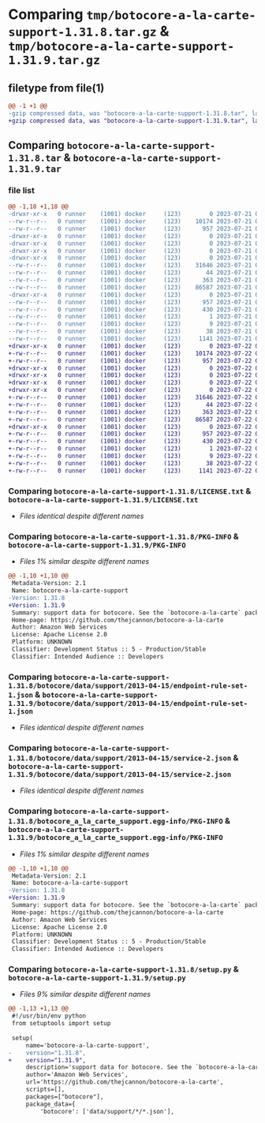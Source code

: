 # Comparing `tmp/botocore-a-la-carte-support-1.31.8.tar.gz` & `tmp/botocore-a-la-carte-support-1.31.9.tar.gz`

## filetype from file(1)

```diff
@@ -1 +1 @@
-gzip compressed data, was "botocore-a-la-carte-support-1.31.8.tar", last modified: Fri Jul 21 01:21:53 2023, max compression
+gzip compressed data, was "botocore-a-la-carte-support-1.31.9.tar", last modified: Sat Jul 22 01:20:54 2023, max compression
```

## Comparing `botocore-a-la-carte-support-1.31.8.tar` & `botocore-a-la-carte-support-1.31.9.tar`

### file list

```diff
@@ -1,18 +1,18 @@
-drwxr-xr-x   0 runner    (1001) docker     (123)        0 2023-07-21 01:21:53.483517 botocore-a-la-carte-support-1.31.8/
--rw-r--r--   0 runner    (1001) docker     (123)    10174 2023-07-21 01:21:53.000000 botocore-a-la-carte-support-1.31.8/LICENSE.txt
--rw-r--r--   0 runner    (1001) docker     (123)      957 2023-07-21 01:21:53.483517 botocore-a-la-carte-support-1.31.8/PKG-INFO
-drwxr-xr-x   0 runner    (1001) docker     (123)        0 2023-07-21 01:21:53.479517 botocore-a-la-carte-support-1.31.8/botocore/
-drwxr-xr-x   0 runner    (1001) docker     (123)        0 2023-07-21 01:21:53.479517 botocore-a-la-carte-support-1.31.8/botocore/data/
-drwxr-xr-x   0 runner    (1001) docker     (123)        0 2023-07-21 01:21:53.479517 botocore-a-la-carte-support-1.31.8/botocore/data/support/
-drwxr-xr-x   0 runner    (1001) docker     (123)        0 2023-07-21 01:21:53.479517 botocore-a-la-carte-support-1.31.8/botocore/data/support/2013-04-15/
--rw-r--r--   0 runner    (1001) docker     (123)    31646 2023-07-21 01:21:06.000000 botocore-a-la-carte-support-1.31.8/botocore/data/support/2013-04-15/endpoint-rule-set-1.json
--rw-r--r--   0 runner    (1001) docker     (123)       44 2023-07-21 01:21:06.000000 botocore-a-la-carte-support-1.31.8/botocore/data/support/2013-04-15/examples-1.json
--rw-r--r--   0 runner    (1001) docker     (123)      363 2023-07-21 01:21:06.000000 botocore-a-la-carte-support-1.31.8/botocore/data/support/2013-04-15/paginators-1.json
--rw-r--r--   0 runner    (1001) docker     (123)    86587 2023-07-21 01:21:06.000000 botocore-a-la-carte-support-1.31.8/botocore/data/support/2013-04-15/service-2.json
-drwxr-xr-x   0 runner    (1001) docker     (123)        0 2023-07-21 01:21:53.483517 botocore-a-la-carte-support-1.31.8/botocore_a_la_carte_support.egg-info/
--rw-r--r--   0 runner    (1001) docker     (123)      957 2023-07-21 01:21:53.000000 botocore-a-la-carte-support-1.31.8/botocore_a_la_carte_support.egg-info/PKG-INFO
--rw-r--r--   0 runner    (1001) docker     (123)      430 2023-07-21 01:21:53.000000 botocore-a-la-carte-support-1.31.8/botocore_a_la_carte_support.egg-info/SOURCES.txt
--rw-r--r--   0 runner    (1001) docker     (123)        1 2023-07-21 01:21:53.000000 botocore-a-la-carte-support-1.31.8/botocore_a_la_carte_support.egg-info/dependency_links.txt
--rw-r--r--   0 runner    (1001) docker     (123)        9 2023-07-21 01:21:53.000000 botocore-a-la-carte-support-1.31.8/botocore_a_la_carte_support.egg-info/top_level.txt
--rw-r--r--   0 runner    (1001) docker     (123)       38 2023-07-21 01:21:53.483517 botocore-a-la-carte-support-1.31.8/setup.cfg
--rw-r--r--   0 runner    (1001) docker     (123)     1141 2023-07-21 01:21:53.000000 botocore-a-la-carte-support-1.31.8/setup.py
+drwxr-xr-x   0 runner    (1001) docker     (123)        0 2023-07-22 01:20:54.377371 botocore-a-la-carte-support-1.31.9/
+-rw-r--r--   0 runner    (1001) docker     (123)    10174 2023-07-22 01:20:54.000000 botocore-a-la-carte-support-1.31.9/LICENSE.txt
+-rw-r--r--   0 runner    (1001) docker     (123)      957 2023-07-22 01:20:54.377371 botocore-a-la-carte-support-1.31.9/PKG-INFO
+drwxr-xr-x   0 runner    (1001) docker     (123)        0 2023-07-22 01:20:54.377371 botocore-a-la-carte-support-1.31.9/botocore/
+drwxr-xr-x   0 runner    (1001) docker     (123)        0 2023-07-22 01:20:54.377371 botocore-a-la-carte-support-1.31.9/botocore/data/
+drwxr-xr-x   0 runner    (1001) docker     (123)        0 2023-07-22 01:20:54.377371 botocore-a-la-carte-support-1.31.9/botocore/data/support/
+drwxr-xr-x   0 runner    (1001) docker     (123)        0 2023-07-22 01:20:54.377371 botocore-a-la-carte-support-1.31.9/botocore/data/support/2013-04-15/
+-rw-r--r--   0 runner    (1001) docker     (123)    31646 2023-07-22 01:20:09.000000 botocore-a-la-carte-support-1.31.9/botocore/data/support/2013-04-15/endpoint-rule-set-1.json
+-rw-r--r--   0 runner    (1001) docker     (123)       44 2023-07-22 01:20:09.000000 botocore-a-la-carte-support-1.31.9/botocore/data/support/2013-04-15/examples-1.json
+-rw-r--r--   0 runner    (1001) docker     (123)      363 2023-07-22 01:20:09.000000 botocore-a-la-carte-support-1.31.9/botocore/data/support/2013-04-15/paginators-1.json
+-rw-r--r--   0 runner    (1001) docker     (123)    86587 2023-07-22 01:20:09.000000 botocore-a-la-carte-support-1.31.9/botocore/data/support/2013-04-15/service-2.json
+drwxr-xr-x   0 runner    (1001) docker     (123)        0 2023-07-22 01:20:54.377371 botocore-a-la-carte-support-1.31.9/botocore_a_la_carte_support.egg-info/
+-rw-r--r--   0 runner    (1001) docker     (123)      957 2023-07-22 01:20:54.000000 botocore-a-la-carte-support-1.31.9/botocore_a_la_carte_support.egg-info/PKG-INFO
+-rw-r--r--   0 runner    (1001) docker     (123)      430 2023-07-22 01:20:54.000000 botocore-a-la-carte-support-1.31.9/botocore_a_la_carte_support.egg-info/SOURCES.txt
+-rw-r--r--   0 runner    (1001) docker     (123)        1 2023-07-22 01:20:54.000000 botocore-a-la-carte-support-1.31.9/botocore_a_la_carte_support.egg-info/dependency_links.txt
+-rw-r--r--   0 runner    (1001) docker     (123)        9 2023-07-22 01:20:54.000000 botocore-a-la-carte-support-1.31.9/botocore_a_la_carte_support.egg-info/top_level.txt
+-rw-r--r--   0 runner    (1001) docker     (123)       38 2023-07-22 01:20:54.377371 botocore-a-la-carte-support-1.31.9/setup.cfg
+-rw-r--r--   0 runner    (1001) docker     (123)     1141 2023-07-22 01:20:54.000000 botocore-a-la-carte-support-1.31.9/setup.py
```

### Comparing `botocore-a-la-carte-support-1.31.8/LICENSE.txt` & `botocore-a-la-carte-support-1.31.9/LICENSE.txt`

 * *Files identical despite different names*

### Comparing `botocore-a-la-carte-support-1.31.8/PKG-INFO` & `botocore-a-la-carte-support-1.31.9/PKG-INFO`

 * *Files 1% similar despite different names*

```diff
@@ -1,10 +1,10 @@
 Metadata-Version: 2.1
 Name: botocore-a-la-carte-support
-Version: 1.31.8
+Version: 1.31.9
 Summary: support data for botocore. See the `botocore-a-la-carte` package for more info.
 Home-page: https://github.com/thejcannon/botocore-a-la-carte
 Author: Amazon Web Services
 License: Apache License 2.0
 Platform: UNKNOWN
 Classifier: Development Status :: 5 - Production/Stable
 Classifier: Intended Audience :: Developers
```

### Comparing `botocore-a-la-carte-support-1.31.8/botocore/data/support/2013-04-15/endpoint-rule-set-1.json` & `botocore-a-la-carte-support-1.31.9/botocore/data/support/2013-04-15/endpoint-rule-set-1.json`

 * *Files identical despite different names*

### Comparing `botocore-a-la-carte-support-1.31.8/botocore/data/support/2013-04-15/service-2.json` & `botocore-a-la-carte-support-1.31.9/botocore/data/support/2013-04-15/service-2.json`

 * *Files identical despite different names*

### Comparing `botocore-a-la-carte-support-1.31.8/botocore_a_la_carte_support.egg-info/PKG-INFO` & `botocore-a-la-carte-support-1.31.9/botocore_a_la_carte_support.egg-info/PKG-INFO`

 * *Files 1% similar despite different names*

```diff
@@ -1,10 +1,10 @@
 Metadata-Version: 2.1
 Name: botocore-a-la-carte-support
-Version: 1.31.8
+Version: 1.31.9
 Summary: support data for botocore. See the `botocore-a-la-carte` package for more info.
 Home-page: https://github.com/thejcannon/botocore-a-la-carte
 Author: Amazon Web Services
 License: Apache License 2.0
 Platform: UNKNOWN
 Classifier: Development Status :: 5 - Production/Stable
 Classifier: Intended Audience :: Developers
```

### Comparing `botocore-a-la-carte-support-1.31.8/setup.py` & `botocore-a-la-carte-support-1.31.9/setup.py`

 * *Files 9% similar despite different names*

```diff
@@ -1,13 +1,13 @@
 #!/usr/bin/env python
 from setuptools import setup
 
 setup(
     name='botocore-a-la-carte-support',
-    version="1.31.8",
+    version="1.31.9",
     description='support data for botocore. See the `botocore-a-la-carte` package for more info.',
     author='Amazon Web Services',
     url='https://github.com/thejcannon/botocore-a-la-carte',
     scripts=[],
     packages=["botocore"],
     package_data={
         'botocore': ['data/support/*/*.json'],
```

